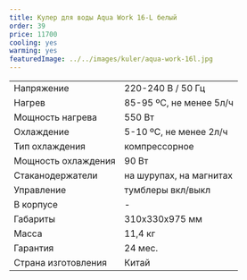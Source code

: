 ```yaml
---
title: Кулер для воды Aqua Work 16-L белый
order: 39
price: 11700
cooling: yes
warming: yes
featuredImage: ../../images/kuler/aqua-work-16l.jpg
---
```


<table>
<tr><td>Напряжение</td><td>220-240 В / 50 Гц</td></tr>
<tr><td>Нагрев</td><td>85-95 ºС, не менее 5л/ч</td></tr>
<tr><td>Мощность нагрева</td><td>550 Вт</td></tr>
<tr><td>Охлаждение</td><td>5-10 ºС, не менее 2л/ч</td></tr>
<tr><td>Тип охлаждения</td><td>компрессорное</td></tr>
<tr><td>Мощность охлаждения</td><td>90 Вт</td></tr>
<tr><td>Стаканодержатели</td><td>на шурупах, на магнитах</td></tr>
<tr><td>Управление</td><td>тумблеры вкл/выкл</td></tr>
<tr><td>В корпусе</td><td>-</td></tr>
<tr><td>Габариты</td><td>310х330х975 мм</td></tr>
<tr><td>Масса</td><td>11,4 кг</td></tr>
<tr><td>Гарантия</td><td>24 мес.</td></tr>
<tr><td>Страна изготовления</td><td>Китай</td></tr>
</table>
